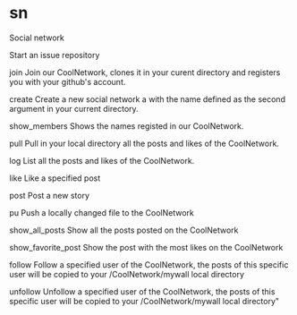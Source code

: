 # sn
Social network

Start an issue repository

  join                  Join our CoolNetwork,
                        clones it in your curent directory
                        and registers you with your github's account.


  create                Create a new social network a with the name
                        defined as the second argument
                        in your current directory.


  show_members          Shows the names
                        registed in our CoolNetwork.


  pull                  Pull in your local directory
                        all the posts and likes of the CoolNetwork.


  log                   List all the posts and likes of the CoolNetwork.


  like                  Like a specified post
  
  
  post		        Post a new story


  pu            	Push a locally changed file to the CoolNetwork


  show_all_posts        Show all the posts posted on the CoolNetwork


  show_favorite_post    Show the post with the most likes
		        on the CoolNetwork


  follow	     	Follow a specified user of the CoolNetwork,
		      	the posts of this specific user will 
		        be copied to your /CoolNetwork/mywall 
	                local directory


  unfollow	        Unfollow a specified user of the CoolNetwork,
		        the posts of this specific user will 
	                be copied to your /CoolNetwork/mywall 
                  	local directory"
